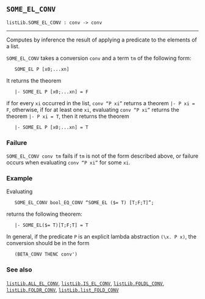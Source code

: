 ## `SOME_EL_CONV`

``` hol4
listLib.SOME_EL_CONV : conv -> conv
```

------------------------------------------------------------------------

Computes by inference the result of applying a predicate to the elements
of a list.

`SOME_EL_CONV` takes a conversion `conv` and a term `tm` of the
following form:

``` hol4
   SOME_EL P [x0;...xn]
```

It returns the theorem

``` hol4
   |- SOME_EL P [x0;...xn] = F
```

if for every `xi` occurred in the list, `conv “P xi”` returns a theorem
`|- P xi = F`, otherwise, if for at least one `xi`, evaluating
`conv “P xi”` returns the theorem `|- P xi = T`, then it returns the
theorem

``` hol4
   |- SOME_EL P [x0;...xn] = T
```

### Failure

`SOME_EL_CONV conv tm` fails if `tm` is not of the form described above,
or failure occurs when evaluating `conv “P xi”` for some `xi`.

### Example

Evaluating

``` hol4
   SOME_EL_CONV bool_EQ_CONV “SOME_EL ($= T) [T;F;T]”;
```

returns the following theorem:

``` hol4
   |- SOME_EL($= T)[T;F;T] = T
```

In general, if the predicate `P` is an explicit lambda abstraction
`(\x. P x)`, the conversion should be in the form

``` hol4
   (BETA_CONV THENC conv')
```

### See also

[`listLib.ALL_EL_CONV`](#listLib.ALL_EL_CONV),
[`listLib.IS_EL_CONV`](#listLib.IS_EL_CONV),
[`listLib.FOLDL_CONV`](#listLib.FOLDL_CONV),
[`listLib.FOLDR_CONV`](#listLib.FOLDR_CONV),
[`listLib.list_FOLD_CONV`](#listLib.list_FOLD_CONV)
